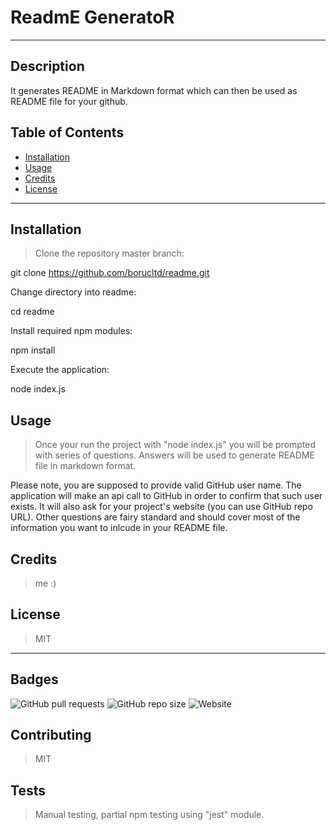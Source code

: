 

  # ReadmE GeneratoR

  ---

  ## Description
  It generates README in Markdown format which can then be used as README file for your github.

  ## Table of Contents
  * [Installation](#installation)
  * [Usage](#usage)
  * [Credits](#credits)
  * [License](#license)   

  ---

  ## Installation
  >Clone the repository master branch:

git clone https://github.com/borucltd/readme.git

Change directory into readme:

cd readme

Install required npm modules:

npm install

Execute the application:

node index.js


  ## Usage
  >Once your run the project with "node index.js" you will be prompted with series of questions.
Answers will be used to generate README file in markdown format.

Please note, you are supposed to provide valid GitHub user name. The application will make an api call to GitHub in order to confirm that such user exists.
It will also ask for your project's website (you can use GitHub repo URL).
Other questions are fairy standard and should cover most of the information you want to inlcude in your README file.




  ## Credits
  >me :)

  ## License
  >MIT

  ---

  ## Badges
   ![GitHub pull requests](https://img.shields.io/github/issues-pr/borucltd/readme)  ![GitHub repo size](https://img.shields.io/github/repo-size/borucltd/readme?style=undefined)  ![Website](https://img.shields.io/website?down_color=red&down_message=offline&up_color=green&up_message=online&url=https%3A%2F%2Fhttps://github.com/borucltd/readme) 

  ## Contributing
  >MIT

  ## Tests
  >Manual testing, partial npm testing using "jest" module.

